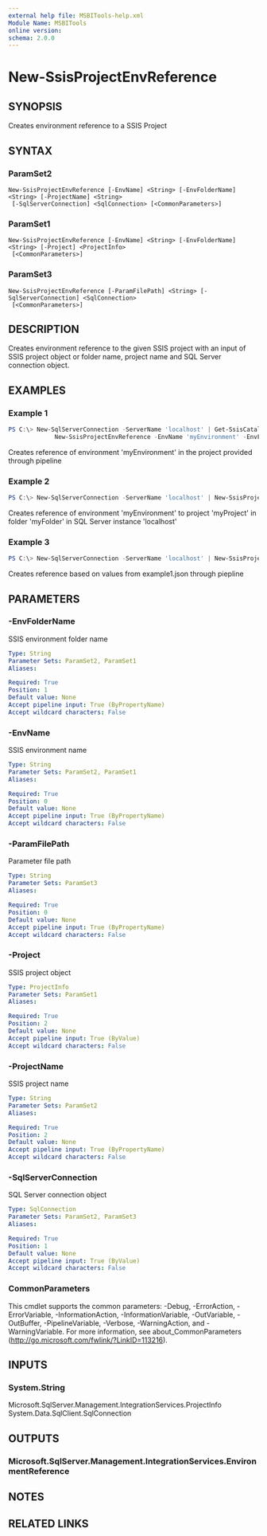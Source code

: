 ```yaml
---
external help file: MSBITools-help.xml
Module Name: MSBITools
online version:
schema: 2.0.0
---
```


# New-SsisProjectEnvReference

## SYNOPSIS
Creates environment reference to a SSIS Project

## SYNTAX

### ParamSet2
```
New-SsisProjectEnvReference [-EnvName] <String> [-EnvFolderName] <String> [-ProjectName] <String>
 [-SqlServerConnection] <SqlConnection> [<CommonParameters>]
```

### ParamSet1
```
New-SsisProjectEnvReference [-EnvName] <String> [-EnvFolderName] <String> [-Project] <ProjectInfo>
 [<CommonParameters>]
```

### ParamSet3
```
New-SsisProjectEnvReference [-ParamFilePath] <String> [-SqlServerConnection] <SqlConnection>
 [<CommonParameters>]
```

## DESCRIPTION
Creates environment reference to the given SSIS project with an input of SSIS project object or folder name, project name and SQL Server connection object.

## EXAMPLES

### Example 1
```powershell
PS C:\> New-SqlServerConnection -ServerName 'localhost' | Get-SsisCatalog | Get-SsisCatalogFolder -FolderName 'myFolder' | Get-SsisProject -ProjectName 'myProject' |
             New-SsisProjectEnvReference -EnvName 'myEnvironment' -EnvFolderName 'myFolder'
```

Creates reference of environment 'myEnvironment' in the project provided through pipeline

### Example 2
```powershell
PS C:\> New-SqlServerConnection -ServerName 'localhost' | New-SsisProjectEnvReference -EnvName 'myEnvironment' -EnvFolderName 'myFolder' -ProjectName 'myProject'
```

Creates reference of environment 'myEnvironment' to project 'myProject' in folder 'myFolder' in SQL Server instance 'localhost'

### Example 3
```powershell
PS C:\> New-SqlServerConnection -ServerName 'localhost' | New-SsisProjectEnvReference -ParamFilePath '.\example1.json'
```

Creates reference based on values from example1.json through piepline

## PARAMETERS

### -EnvFolderName

SSIS environment folder name

```yaml
Type: String
Parameter Sets: ParamSet2, ParamSet1
Aliases:

Required: True
Position: 1
Default value: None
Accept pipeline input: True (ByPropertyName)
Accept wildcard characters: False
```

### -EnvName
SSIS environment name

```yaml
Type: String
Parameter Sets: ParamSet2, ParamSet1
Aliases:

Required: True
Position: 0
Default value: None
Accept pipeline input: True (ByPropertyName)
Accept wildcard characters: False
```

### -ParamFilePath
Parameter file path

```yaml
Type: String
Parameter Sets: ParamSet3
Aliases:

Required: True
Position: 0
Default value: None
Accept pipeline input: True (ByPropertyName)
Accept wildcard characters: False
```

### -Project
SSIS project object

```yaml
Type: ProjectInfo
Parameter Sets: ParamSet1
Aliases:

Required: True
Position: 2
Default value: None
Accept pipeline input: True (ByValue)
Accept wildcard characters: False
```

### -ProjectName
SSIS project name

```yaml
Type: String
Parameter Sets: ParamSet2
Aliases:

Required: True
Position: 2
Default value: None
Accept pipeline input: True (ByPropertyName)
Accept wildcard characters: False
```

### -SqlServerConnection
SQL Server connection object
```yaml
Type: SqlConnection
Parameter Sets: ParamSet2, ParamSet3
Aliases:

Required: True
Position: 1
Default value: None
Accept pipeline input: True (ByValue)
Accept wildcard characters: False
```

### CommonParameters
This cmdlet supports the common parameters: -Debug, -ErrorAction, -ErrorVariable, -InformationAction, -InformationVariable, -OutVariable, -OutBuffer, -PipelineVariable, -Verbose, -WarningAction, and -WarningVariable. For more information, see about_CommonParameters (http://go.microsoft.com/fwlink/?LinkID=113216).

## INPUTS

### System.String
Microsoft.SqlServer.Management.IntegrationServices.ProjectInfo
System.Data.SqlClient.SqlConnection

## OUTPUTS

### Microsoft.SqlServer.Management.IntegrationServices.EnvironmentReference

## NOTES

## RELATED LINKS
